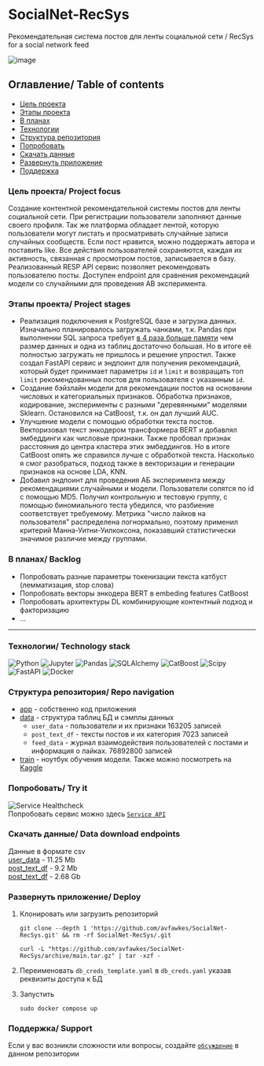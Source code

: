 # SocialNet-RecSys
Рекомендательная система постов для ленты социальной сети / RecSys for a social network feed

![image](https://github.com/avfawkes/SocialNet-RecSys/assets/65026452/4442ec94-7e74-4326-a70b-f47a558d6944)

## Оглавление/ Table of contents
 - [Цель проекта](#Цель-проекта/-Project-focus)
 - [Этапы проекта](#Этапы-проекта/-Project-stages)
 - [В планах](#В-планах/-Backlog)
 - [Технологии](#Технологии/-Technology-stack)
 - [Структура репозитория](#Структура-репозитория/-Repo-navigation)
 - [Попробовать](#Попробовать/-Try-it)
 - [Скачать данные](#Скачать-данные/-Data-download-endpoints)
 - [Развернуть приложение](#Развернуть-приложение/-Deploy)
 - [Поддержка](#Поддержка/-Support)

### Цель проекта/ Project focus
Создание контентной рекомендательной системы постов для ленты социальной сети. При регистрации пользователи заполняют данные своего профиля. Так же платформа обладает лентой, которую пользователи могут листать и просматривать случайные записи случайных сообществ. Если пост нравится, можно поддержать автора и поставить like. Все действия пользователей сохраняются, каждая их активность, связанная с просмотром постов, записывается в базу.  
Реализованный RESP API сервис позволяет рекомендовать пользователю посты. Доступен endpoint для сравнения рекомендаций модели со случайными для проведения AB эксперимента.

### Этапы проекта/ Project stages
- Реализация подключения к PostgreSQL базе и загрузка данных. Изначально планировалось загружать чанками, т.к. Pandas при выполнении SQL запроса требует [в 4 раза больше памяти](https://pythonspeed.com/articles/pandas-sql-chunking/) чем размер данных и одна из таблиц достаточно большая. Но в итоге её полностью загружать не пришлось и решение упростил. Также создал FastAPI сервис и эндпоинт для получения рекомендаций, который будет принимает параметры `id` и `limit` и возвращать топ `limit` рекомендованных постов для пользователя с указанным `id`.
- Создание бэйзлайн модели для рекомендации постов на основании числовых и категориальных признаков. Обработка признаков, кодирование, эксперименты с разными "деревянными" моделями Sklearn. Остановился на CatBoost, т.к. он дал лучший AUC.
- Улучшение модели с помощью обработки текста постов. Векторизовал текст энкодером трансформера BERT и добавлял эмбеддинги как числовые признаки. Также пробовал признак расстояния до центра кластера этих эмбеддингов. Но в итоге CatBoost опять же справился лучше с обработкой текста. Насколько я смог разобраться, подход также в векторизации и генерации признаков на основе LDA, KNN.
- Добавил эндпоинт для проведения АБ эксперимента между рекомендациями случайными и модели. Пользователи солятся по id с помощью MD5. Получил контрольную и тестовую группу, с помощью биномиального теста убедился, что разбиение соответствует требуемому. Метрика "число лайков на пользователя" распределена логнормально, поэтому применил критерий Манна-Уитни-Уилкоксона, показавший статистически значимое различие между группами.

### В планах/ Backlog
- Попробовать разные параметры токенизации текста катбуст (лемматизация, stop слова)
- Попробовать векторы энкодера BERT в embeding features CatBoost
- Попробовать архитектуры DL комбинирующие контентный подход и факторизацию
- ...

---

### Технологии/ Technology stack
<!--
![Python](https://img.shields.io/badge/Python-blue?logo=python&logoColor=%23ffd845&color=%233f7daf)
![Pandas](https://img.shields.io/badge/Pandas-%23150458?logo=pandas)
![SQLAlchemy](https://img.shields.io/badge/SQLAlchemy-blue?logo=SQLAlchemy&logoColor=black&color=%23d71f00)
![CatBoost](https://img.shields.io/badge/CatBoost-%23ffcc00)
![Scipy](https://img.shields.io/badge/Scipy-white?logo=scipy&labelColor=white)
![FastAPI](https://img.shields.io/badge/FastAPI-white?logo=fastapi)
-->
![Python](https://img.shields.io/badge/Python-%233f7daf?logo=python&logoColor=white)
![Jupyter](https://img.shields.io/badge/Jupyter-%23f37726?logo=jupyter&logoColor=white)
![Pandas](https://img.shields.io/badge/Pandas-%23150458?logo=pandas&logoColor=white)
![SQLAlchemy](https://img.shields.io/badge/SQLAlchemy-blue?logo=SQLAlchemy&logoColor=white&color=%23d71f00)
![CatBoost](https://img.shields.io/badge/CatBoost-%23ffcc00)
![Scipy](https://img.shields.io/badge/Scipy-%230054a6?logo=scipy&logoColor=white)
![FastAPI](https://img.shields.io/badge/FastAPI-%23009485?logo=fastapi&logoColor=white)
![Docker](https://img.shields.io/badge/Docker-%231D63ED?logo=docker&logoColor=white)

### Структура репозитория/ Repo navigation 
 - [app](https://github.com/avfawkes/SocialNet-RecSys/tree/main/app) - собственно код приложения
 - [data](https://github.com/avfawkes/SocialNet-RecSys/tree/main/data) - структура таблиц БД и сэмплы данных
   - `user_data` - пользователи и их признаки 163205 записей
   - `post_text_df` - тексты постов и их категория 7023 записей
   - `feed_data` - журнал взаимодействия пользователей с постами и информация о лайках. 76892800 записей
 - [train](https://github.com/avfawkes/SocialNet-RecSys/tree/main/train) - ноутбук обучения модели. Также можно посмотреть на [Kaggle](https://www.kaggle.com/avfawkes/socialnet-recsys)

### Попробовать/ Try it
![Service Healthcheck](https://img.shields.io/badge/dynamic/json?url=http%3A%2F%2Fars.fvds.ru%3A5000%2Fhealthcheck&query=%24.status&style=for-the-badge&logo=fastapi&label=Service%20Healthcheck&link=http%3A%2F%2Fars.fvds.ru%3A5000%2Fhealthcheck&link=http%3A%2F%2Fars.fvds.ru%3A5000%2Fhealthcheck)  
Попробовать сервис можно здесь [`Service API`](http://ars.fvds.ru:5000/docs)

### Скачать данные/ Data download endpoints
Данные в формате csv  
[user_data](http://ars.fvds.ru:5000/download/user_data) - 11.25 Mb  
[post_text_df](http://ars.fvds.ru:5000/download/post_text_df) - 9.2 Mb  
[post_text_df](http://ars.fvds.ru:5000/download/feed_data) - 2.68 Gb    

### Развернуть приложение/ Deploy
1. Клонировать или загрузить репозиторий
   
    ```
    git clone --depth 1 'https://github.com/avfawkes/SocialNet-RecSys.git' && rm -rf SocialNet-RecSys/.git
    ```
    ```
    curl -L "https://github.com/avfawkes/SocialNet-RecSys/archive/main.tar.gz" | tar -xzf -
    ```
2. Переименовать `db_creds_template.yaml` в `db_creds.yaml` указав реквизиты доступа к БД
3. Запустить
    ```
    sudo docker compose up
    ```

### Поддержка/ Support
Если у вас возникли сложности или вопросы, создайте [`обсуждение`](https://github.com/avfawkes/SocialNet-RecSys/issues/new/choose) в данном репозитории
